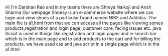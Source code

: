 Hi I'm Darshan Rao and in my teams there are Shreya Naikoji and Ansh Sharma
Our webpage Shoesy is an e-commerce website where we can login and view shoes of a particular brand named NIKE and Addidas.
The main file is a1.html from that we can access all the pages like viewing somes products,registration and login page, customer care, facing issues etc.
java Script is used in things like registration and login pages and in search bar which is in the main page and to add products to the cart and for billing the products.
we have used css and java script in a single page which is in the a1.html
